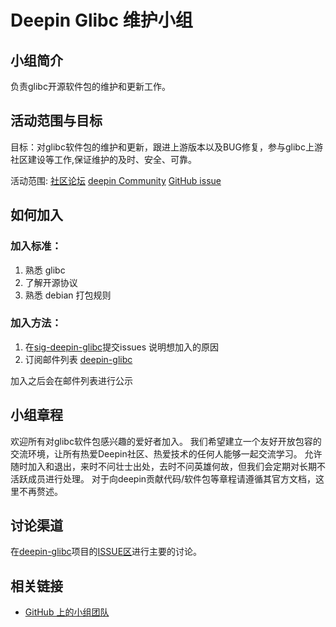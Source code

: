 <!--

请按照实际情况编辑此文件，以使内容适应您所要创建的 SIG 的实际情况，并在发起申请时删除此段注释。

请注意：

以下五段二级标题均为必须存在的段落。小组也可根据自身需求增加其它的段落和详细的描述，但不应删除此处的四个段落。

-->
# Deepin Glibc 维护小组 

## 小组简介

负责glibc开源软件包的维护和更新工作。

## 活动范围与目标

目标：对glibc软件包的维护和更新，跟进上游版本以及BUG修复，参与glibc上游社区建设等工作,保证维护的及时、安全、可靠。

活动范围: [社区论坛](https://bbs.deepin.org/) [deepin Community](https://github.com/deepin-community/)  [GitHub issue](https://github.com/linuxdeepin/developer-center/issues)

## 如何加入

### 加入标准：

1. 熟悉 glibc
2. 了解开源协议
2. 熟悉 debian 打包规则

### 加入方法：

1. 在[sig-deepin-glibc](https://github.com/deepin-community/sig-deepin-glibc/issues)提交issues 说明想加入的原因
2. 订阅邮件列表 [deepin-glibc](https://www.freelists.org/list/deepin-glibc)

加入之后会在邮件列表进行公示

## 小组章程

欢迎所有对glibc软件包感兴趣的爱好者加入。
我们希望建立一个友好开放包容的交流环境，让所有热爱Deepin社区、热爱技术的任何人能够一起交流学习。
允许随时加入和退出，来时不问壮士出处，去时不问英雄何故，但我们会定期对长期不活跃成员进行处理。
对于向deepin贡献代码/软件包等章程请遵循其官方文档，这里不再赘述。


## 讨论渠道

在[deepin-glibc](https://github.com/deepin-community/sig-deepin-glibc)项目的[ISSUE区](https://github.com/deepin-community/sig-deepin-glibc/issues)进行主要的讨论。

## 相关链接

- [GitHub 上的小组团队](https://github.com/orgs/deepin-community/teams/sig-deepin-glibc)
